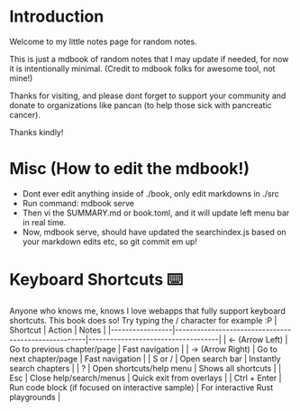 # Introduction

Welcome to my little notes page for random notes.

This is just a mdbook of random notes that I may update if needed, for now it is intentionally minimal. (Credit to mdbook folks for awesome tool, not mine!)

Thanks for visiting, and please dont forget to support your community and donate to organizations like pancan (to help those sick with pancreatic cancer).

Thanks kindly!


# Misc (How to edit the mdbook!)
* Dont ever edit anything inside of ./book, only edit markdowns in ./src
* Run command: mdbook serve
* Then vi the SUMMARY.md or book.toml, and it will update left menu bar in real time.
* Now, mdbook serve, should have updated the searchindex.js based on your markdown edits etc, so git commit em up!

# Keyboard Shortcuts ⌨️
Anyone who knows me, knows I love webapps that fully support keyboard shortcuts. This book does so! Try typing the / character for example :P
| Shortcut        | Action                                               | Notes                              |
|-----------------|-----------------------------------------------------|------------------------------------|
| ← (Arrow Left)  | Go to previous chapter/page                         | Fast navigation                    |
| → (Arrow Right) | Go to next chapter/page                             | Fast navigation                    |
| S or /          | Open search bar                                     | Instantly search chapters          |
| ?               | Open shortcuts/help menu                            | Shows all shortcuts                |
| Esc             | Close help/search/menus                             | Quick exit from overlays           |
| Ctrl + Enter    | Run code block (if focused on interactive sample)   | For interactive Rust playgrounds   |
